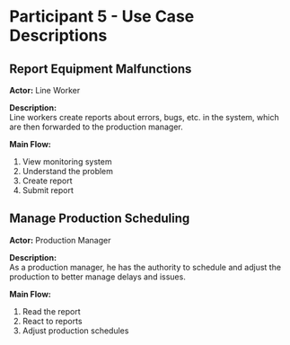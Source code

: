 # Participant 5 - Use Case Descriptions

## Report Equipment Malfunctions
**Actor:** Line Worker  

**Description:**  
Line workers create reports about errors, bugs, etc. in the system, which are then forwarded to the production manager.  

**Main Flow:**
1. View monitoring system  
2. Understand the problem  
3. Create report  
4. Submit report  


## Manage Production Scheduling
**Actor:** Production Manager  

**Description:**  
As a production manager, he has the authority to schedule and adjust the production to better manage delays and issues.  

**Main Flow:**
1. Read the report  
2. React to reports  
3. Adjust production schedules  
